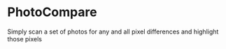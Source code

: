 # PhotoCompare
Simply scan a set of photos for any and all pixel differences and highlight those pixels
